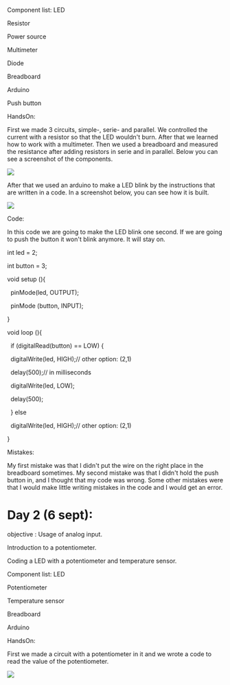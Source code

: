 Component list:  LED

Resistor 

Power source 

Multimeter

Diode

Breadboard

Arduino 

Push button

HandsOn:

First we made 3 circuits, simple-, serie- and parallel. We controlled the current with a resistor so that the LED wouldn't burn. After that we learned how to work with a multimeter. Then we used a breadboard and measured the resistance after adding resistors in serie and in parallel. Below you can see a screenshot of the components. 

![](https://lh6.googleusercontent.com/IYMGGRL4byLVwtVbma2rmcrx42uAq9yNV68syFz2Dqt28C0hMsPfBFtAZEuyq2o2eX2NLssyfUzMWRQOEzC4qR_SANe7Xw5IeWf9JMGUVkcAqVGaWdbKGU4B8wQMMAFphAkIbVTRJn9p2cTNYK4nKQ)

After that we used an arduino to make a LED blink by the instructions that are written in a code. In a screenshot below, you can see how it is built.

![](https://lh6.googleusercontent.com/ATr2WajNhTnLsUO0bHgjOYrqkd70pneFSd_oDPq58Aw6taGFJhii_7gYE2bIYSJjP8tQ1fUx6Oui0jZM895BhUMZx2Fycsf8iLJ46OrQWe4wjETXSZqxl4QUbPUWmF9o9KkR2K0rtgMCk3f3c3DPIg)

Code:

In this code we are going to make the LED blink one second. If we are going to push the button it won't blink anymore. It will stay on.

int led = 2;

int button = 3;

void setup (){

  pinMode(led, OUTPUT);

  pinMode (button, INPUT);

}

void loop (){

  if (digitalRead(button) == LOW) {

  digitalWrite(led, HIGH);// other option: (2,1)

  delay(500);// in milliseconds

  digitalWrite(led, LOW);

  delay(500);

  } else 

  digitalWrite(led, HIGH);// other option: (2,1)

}

Mistakes:

My first mistake was that I didn't put the wire on the right place in the breadboard sometimes. My second mistake was that I didn't hold the push button in, and I thought that my code was wrong. Some other mistakes were that I would make little writing mistakes in the code and I would get an error.

Day 2 (6 sept):
===============

objective :  Usage of analog input.

Introduction to a potentiometer.

Coding a LED with a potentiometer and temperature sensor.

Component list:  LED

Potentiometer

Temperature sensor

Breadboard

Arduino 

HandsOn:

First we made a circuit with a potentiometer in it and we wrote a code to read the value of the potentiometer.

![](https://lh4.googleusercontent.com/PsQ7Kmn-TaLdhW7n9zK0a-Z9Ov0sM_ZUuz38lhc08vc5dK_SsThyOPYSf0VhqimZTh53bE-TTyD8pPX7KHDb-QkQWHkyaGiztBdnqm_FByHxV5HMov-t-Nx7X1wqcbNjvV7vOt0vhaJX2LjV1mDDryU)